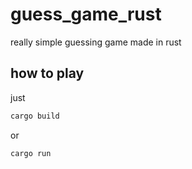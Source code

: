 # guess_game_rust
really simple guessing game made in rust<br>

## how to play
just
```cmd
cargo build
```
or
```cmd
cargo run
```
